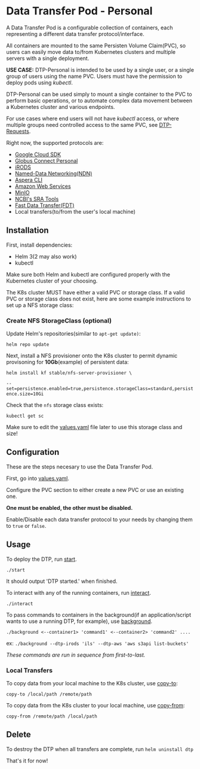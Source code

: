 # Data Transfer Pod - Personal


A Data Transfer Pod is a configurable collection of containers, each representing a different data transfer protocol/interface. 

All containers are mounted to the same Persisten Volume Claim(PVC), so users can easily move data to/from Kubernetes clusters and multiple servers with a single deployment.

**USE CASE:** DTP-Personal is intended to be used by a single user, or a single group of users using the name PVC. Users must have the permission to deploy pods using *kubectl*. 

DTP-Personal can be used simply to mount a single container to the PVC to perform basic operations, or to automate complex data movement between a Kubernetes cluster and various endpoints.

For use cases where end users will not have *kubectl* access, or where multiple groups need controlled access to the same PVC, see [DTP-Requests](https://github.com/cbmckni/dtp-requests). 

Right now, the supported protocols are:

 - [Google Cloud SDK](https://cloud.google.com/sdk) 
 - [Globus Connect Personal](https://app.globus.org/)
 - [iRODS](https://irods.org/)
 - [Named-Data Networking(NDN)](https://named-data.net/)
 - [Aspera CLI](https://www.ibm.com/support/knowledgecenter/en/SSBS6K_3.2.0/featured_applications/aspera_cli.html)
 - [Amazon Web Services](https://aws.amazon.com/cli/)
 - [MinIO](https://min.io/)
 - [NCBI's SRA Tools](https://github.com/ncbi/sra-tools)
 - [Fast Data Transfer(FDT)](http://monalisa.cern.ch/FDT/)
 - Local transfers(to/from the user's local machine)

## Installation

First, install dependencies:
 - Helm 3(2 may also work)
 - kubectl

Make sure both Helm and kubectl are configured properly with the Kubernetes cluster of your choosing.

The K8s cluster MUST have either a valid PVC or storage class. If a valid PVC or storage class does not exist, here are some example instructions to set up a NFS storage class:

### Create NFS StorageClass (optional)

Update Helm's repositories(similar to `apt-get update)`:

`helm repo update`

Next, install a NFS provisioner onto the K8s cluster to permit dynamic provisoning for **10Gb**(example) of persistent data:

`helm install kf stable/nfs-server-provisioner \`

`--set=persistence.enabled=true,persistence.storageClass=standard,persistence.size=10Gi`

Check that the `nfs` storage class exists:

`kubectl get sc`

Make sure to edit the [values.yaml](https://github.com/cbmckni/dtp/blob/master/helm/values.yaml) file later to use this storage class and size!

## Configuration

These are the steps necesary to use the Data Transfer Pod.

First, go into [values.yaml](https://github.com/cbmckni/dtp/blob/master/helm/values.yaml).

Configure the PVC section to either create a new PVC or use an existing one. 

**One must be enabled, the other must be disabled.**

Enable/Disable each data transfer protocol to your needs by changing them to `true` or `false`.

## Usage

To deploy the DTP, run [start](https://github.com/cbmckni/dtp/blob/master/start).

`./start`

It should output 'DTP started.' when finished.

To interact with any of the running containers, run [interact](https://github.com/cbmckni/dtp/blob/master/interact).

`./interact`

To pass commands to containers in the background(if an application/script wants to use a running DTP, for example), use [background](https://github.com/SciDAS/dtp/blob/master/background).

`./background <--container1> 'command1' <--container2> 'command2' ....`

ex: `./background --dtp-irods 'ils' --dtp-aws 'aws s3api list-buckets'`

*These commands are run in sequence from first-to-last.*

### Local Transfers

To copy data from your local machine to the K8s cluster, use [copy-to](https://github.com/SciDAS/dtp/blob/master/copy-to):

`copy-to /local/path /remote/path`

To copy data from the K8s cluster to your local machine, use [copy-from](https://github.com/SciDAS/dtp/blob/master/copy-from):

`copy-from /remote/path /local/path`

## Delete

To destroy the DTP when all transfers are complete, run `helm uninstall dtp`

That's it for now!





